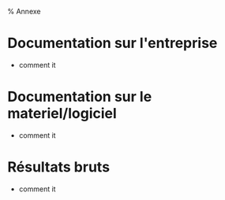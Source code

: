 % Annexe

# Documentation sur l'entreprise
- comment it
# Documentation sur le materiel/logiciel
- comment it
# Résultats bruts
- comment it

